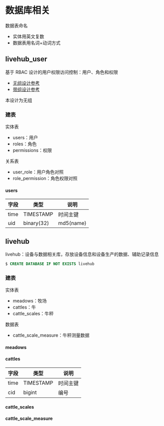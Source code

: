 # 数据库相关

数据表命名
* 实体用英文复数
* 数据表用名词+动词方式

## livehub_user

基于 RBAC 设计的用户权限访问控制：用户、角色和权限

* [无组设计参考](https://shuwoom.com/?p=3041)
* [带组设计参考](https://blog.csdn.net/ljw499356212/article/details/81055141)

本设计为无组

### 建表

实体表

* users：用户
* roles：角色
* permissions：权限

关系表
* user_role：用户角色对照
* role_permission：角色权限对照

#### users

|字段|类型|说明|
|-|-|-|
|time|TIMESTAMP|时间主键|
|uid|binary(32)|md5(name)|

## livehub

livehub：设备与数据相关库，存放设备信息和设备生产的数据、辅助记录信息

```sql
$ CREATE DATABASE IF NOT EXISTS livehub
```

### 建表

实体表

* meadows：牧场
* cattles：牛
* cattle_scales：牛秤

数据表

* cattle_scale_measure：牛秤测量数据



#### meadows

#### cattles

|字段|类型|说明|
|-|-|-|
|time|TIMESTAMP|时间主键|
|cid|bigint|编号|


#### cattle_scales

#### cattle_scale_measure


